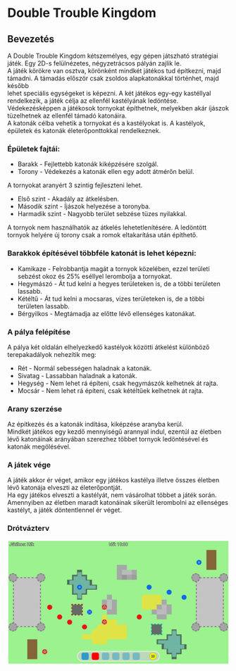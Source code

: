 # Double Trouble Kingdom

## Bevezetés
A Double Trouble Kingdom kétszemélyes, egy gépen játszható stratégiai játék.
Egy 2D-s felülnézetes, négyzetrácsos pályán zajlik le.\
A játék körökre van osztva, körönként mindkét játékos tud építkezni, majd támadni.
A támadás először csak zsoldos alapkatonákkal történhet, majd később \
lehet speciális egységeket is képezni.
A két játékos egy-egy kastéllyal rendelkezik, a játék célja az ellenfél kastélyának ledöntése. \
Védekezésképpen a játékosok tornyokat építhetnek, melyekben akár íjászok tüzelhetnek az ellenfél támadó katonáira. \
A katonák célba vehetik a tornyokat és a kastélyokat is.
A kastélyok, épületek és katonák életerőponttokkal rendelkeznek.

### Épületek fajtái:
- Barakk - Fejlettebb katonák kiképzésére szolgál.
- Torony - Védekezés a katonák ellen egy adott átmérőn belül.

A tornyokat aranyért 3 szintig fejleszteni lehet.
- Első szint - Akadály az átkelésben.
- Második szint - Íjászok helyezése a toronyba.
- Harmadik szint - Nagyobb terület sebzése tüzes nyilakkal.

A tornyok nem használhatók az átkelés lehetetlenítésére.
A ledöntött tornyok helyére új torony csak a romok eltakarítása után építhető.

### Barakkok építésével többféle katonát is lehet képezni:
- Kamikaze - Felrobbantja magát a tornyok közelében, ezzel területi sebzést okoz és 25% eséllyel lerombolja a tornyokat.
- Hegymászó - Át tud kelni a hegyes területeken is, de a többi területen lassabb.
- Kétéltű - Át tud kelni a mocsaras, vizes területeken is, de a többi területen lassabb.
- Bérgyilkos - Megtámadja az előtte lévő ellenséges katonákat.

### A pálya felépítése
A pálya két oldalán elhelyezkedő kastélyok közötti átkelést különböző terepakadályok nehezítik meg:
- Rét - Normál sebességen haladnak a katonák.
- Sivatag - Lassabban haladnak a katonák.
- Hegység - Nem lehet rá építeni, csak hegymászók kelhetnek át rajta.
- Mocsár - Nem lehet rá építeni, csak kétéltűek kelhetnek át rajta.

### Arany szerzése
Az építkezés és a katonák indítása, kiképzése aranyba kerül. \
Mindkét játékos egy kezdő mennyiségű arannyal indul, ezentúl az életben \
lévő katonáinak arányában szerezhez többet tornyok ledöntésével és katonák megölésével.

### A játek vége
A játék akkor ér véget, amikor egy játékos kastélya illetve összes életben lévő katonája elveszti az életerőpontját. \
Ha egy játékos elveszti a kastélyát, nem vásárolhat többet a játék során. \
Amennyiben az életben maradt katonáinak sikerült lerombolni az ellenséges kastélyt, a játék döntentlennel ér véget.

### Drótvázterv

![Drózvázterv](./Double_Trouble_Kingdom.png)
